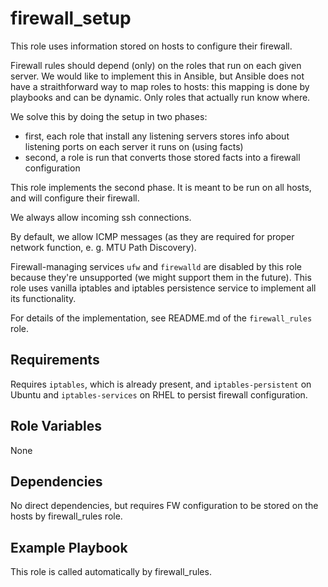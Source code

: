 firewall_setup
==============

This role uses information stored on hosts to configure their firewall.

Firewall rules should depend (only) on the roles that run on each given server. We would like to implement this in Ansible, but Ansible does not have a straithforward way to map roles to hosts:
this mapping is done by playbooks and can be dynamic. Only roles that actually run know where.

We solve this by doing the setup in two phases:
  - first, each role that install any listening servers stores info about listening ports on each server it runs on (using facts)
  - second, a role is run that converts those stored facts into a firewall configuration

This role implements the second phase. It is meant to be run on all hosts, and will configure their firewall.

We always allow incoming ssh connections.

By default, we allow ICMP messages (as they are required for proper network function, e. g. MTU Path Discovery).

Firewall-managing services `ufw` and `firewalld` are disabled by this role because they're unsupported (we might support them in the future). 
This role uses vanilla iptables and iptables persistence service to implement all its functionality.

For details of the implementation, see README.md of the `firewall_rules` role.

Requirements
------------

Requires `iptables`, which is already present, and `iptables-persistent` on Ubuntu and `iptables-services` on RHEL to persist firewall configuration.   

Role Variables
--------------

None

Dependencies
------------

No direct dependencies, but requires FW configuration to be stored on the hosts by firewall_rules role.

Example Playbook
----------------

This role is called automatically by firewall_rules.

